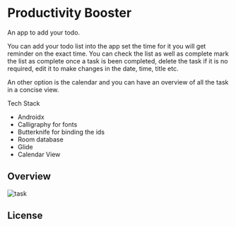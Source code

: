 # Productivity Booster
An app to add your todo. 

You can add your todo list into the app set the time for it you will get reminder on the exact time. You can check the list as well as complete mark the list as complete once a task is been completed, delete the task if it is no required, edit it to make changes in the date, time, title etc. 

An other option is the calendar and you can have an overview of all the task in a concise view.


Tech Stack
- Androidx
- Calligraphy for fonts
- Butterknife for binding the ids
- Room database
- Glide
- Calendar View

## Overview

![task](https://github.com/YassineOuhadi/Productivity-Booster/assets/109771302/a9813d1b-a004-4bbb-9a1e-d01044b5709e)

## License
